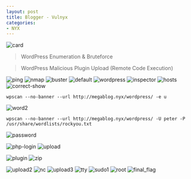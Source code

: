 ```yaml
---
layout: post
title: Blogger - Vulnyx
categories:
- NYX
---
```



![card](https://github.com/user-attachments/assets/bc7c1c0f-ac37-414a-b388-e3562f7dbc12)

> WordPress Enumeration & Bruteforce

> WordPress Malicious Plugin Upload (Remote Code Execution)


![ping](https://github.com/user-attachments/assets/78f7ed04-3991-4c91-b2f9-35a2b57d655a)
![nmap](https://github.com/user-attachments/assets/d633d1e6-1dc6-47b7-b88a-c0b7ffaed474)
![buster](https://github.com/user-attachments/assets/6437da45-ecf0-4bc1-8c66-877e7c7048d4)
![default](https://github.com/user-attachments/assets/a426c8ff-5ff4-4ea0-8b63-990f155d97ce)
![wordpress](https://github.com/user-attachments/assets/616b2ae6-35fe-4ece-a23d-055e519037f8)
![inspector](https://github.com/user-attachments/assets/0c8f1684-a0e7-4ed7-865f-3040237a7309)
![hosts](https://github.com/user-attachments/assets/999e312b-8d80-4446-8664-87eff50ee1aa)
![correct-show](https://github.com/user-attachments/assets/622a4996-872b-4ef3-8f6e-060136ae2721)

~~~~~
wpscan --no-banner --url http://megablog.nyx/wordpress/ -e u
~~~~~
![word2](https://github.com/user-attachments/assets/ea4b84a9-3102-4ba4-957b-eb20eb3cb1bb)

~~~~~
wpscan --no-banner --url http://megablog.nyx/wordpress/ -U peter -P /usr/share/wordlists/rockyou.txt
~~~~~
![password](https://github.com/user-attachments/assets/959298e4-3ab8-4061-b028-c17c35a994d4)

![php-login](https://github.com/user-attachments/assets/acc6d7cc-4558-4b2a-842e-cea064f6e070)
![upload](https://github.com/user-attachments/assets/ef58317d-1d24-429f-80c9-ca7b690d263f)

![plugin](https://github.com/user-attachments/assets/776493f9-7eca-4c62-b0d2-a0ddaf7c6ec5)
![zip](https://github.com/user-attachments/assets/f8862515-0dfc-4e5b-a56d-82e2e640a5e0)

![upload2](https://github.com/user-attachments/assets/ce01f16b-b9e9-4adf-bb74-a42cad6d55f2)
![nc](https://github.com/user-attachments/assets/2ddc113f-8648-4e4e-ab81-fbc7428e46ec)
![upload3](https://github.com/user-attachments/assets/3e8454e3-c762-4850-8ea5-78e582840f41)
![tty](https://github.com/user-attachments/assets/4f4f777e-8d27-4d62-9e1e-1ad3547fe0c3)
![sudo1](https://github.com/user-attachments/assets/015f21a9-90d7-4cfc-a8f3-682fe0af227e)
![root](https://github.com/user-attachments/assets/468692d5-bd61-43dc-8683-4075ae677527)
![final_flag](https://github.com/user-attachments/assets/a14c31e6-4edd-42d3-9139-ce2961044127)






